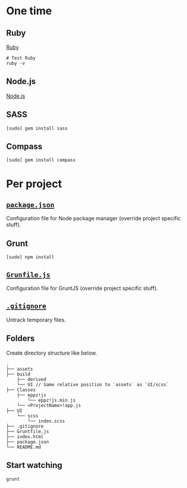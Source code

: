 One time
========


Ruby
----
[Ruby](https://www.ruby-lang.org/en/downloads/)
```
# Test Ruby
ruby -v
```


Node.js
-------
[Node.js](http://nodejs.org/)


SASS
----
```
[sudo] gem install sass
```


Compass
-------
```
[sudo] gem install compass
```


Per project
===========


[`package.json`](https://github.com/eppz/eppz-project/blob/master/package.json)
----------------
Configuration file for Node package manager (override project specific stuff).


Grunt
-----
```
[sudo] npm install
```


[`Grunfile.js`](https://github.com/eppz/eppz-project/blob/master/Gruntfile.js)
---------------
Configuration file for GruntJS (override project specific stuff).


[`.gitignore`](https://github.com/eppz/eppz-project/blob/master/.gitignore)
--------------
Untrack temporary files.


Folders
-------
Create directory structure like below.
```
.
├── assets
├── build
    ├── derived
    └── UI // Same relative position to `assets` as `UI/scss`
├── Classes
    ├── eppz!js
        └── eppz!js.min.js
    └── <ProjectName>!app.js
├── UI
    └── scss
        └── index.scss
├── .gitignore
├── Gruntfile.js
├── index.html
├── package.json
└── README.md
```


Start watching
--------------
```
grunt
```



